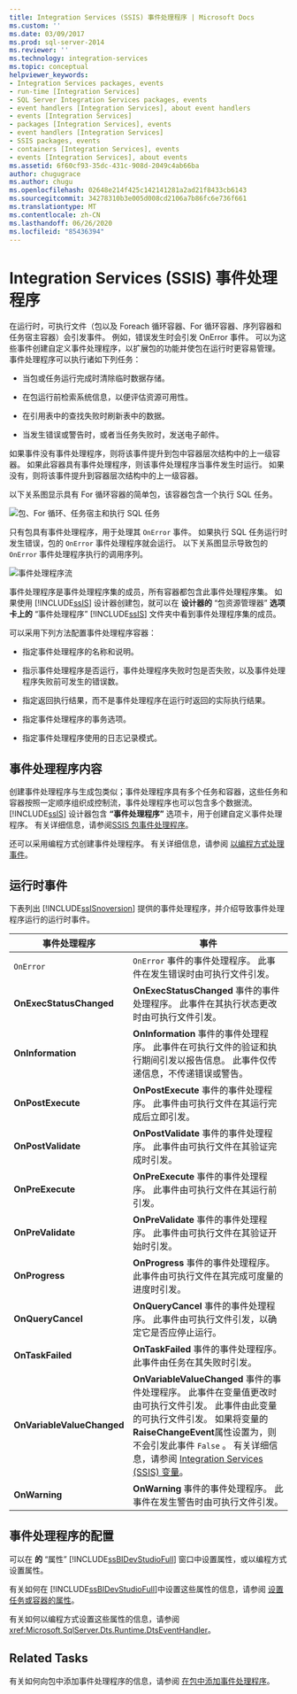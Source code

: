 ```yaml
---
title: Integration Services (SSIS) 事件处理程序 | Microsoft Docs
ms.custom: ''
ms.date: 03/09/2017
ms.prod: sql-server-2014
ms.reviewer: ''
ms.technology: integration-services
ms.topic: conceptual
helpviewer_keywords:
- Integration Services packages, events
- run-time [Integration Services]
- SQL Server Integration Services packages, events
- event handlers [Integration Services], about event handlers
- events [Integration Services]
- packages [Integration Services], events
- event handlers [Integration Services]
- SSIS packages, events
- containers [Integration Services], events
- events [Integration Services], about events
ms.assetid: 6f60cf93-35dc-431c-908d-2049c4ab66ba
author: chugugrace
ms.author: chugu
ms.openlocfilehash: 02648e214f425c142141281a2ad21f8433cb6143
ms.sourcegitcommit: 34278310b3e005d008cd2106a7b86fc6e736f661
ms.translationtype: MT
ms.contentlocale: zh-CN
ms.lasthandoff: 06/26/2020
ms.locfileid: "85436394"
---
```

# <a name="integration-services-ssis-event-handlers"></a>Integration Services (SSIS) 事件处理程序
  在运行时，可执行文件（包以及 Foreach 循环容器、For 循环容器、序列容器和任务宿主容器）会引发事件。 例如，错误发生时会引发 OnError 事件。 可以为这些事件创建自定义事件处理程序，以扩展包的功能并使包在运行时更容易管理。 事件处理程序可以执行诸如下列任务：

-   当包或任务运行完成时清除临时数据存储。

-   在包运行前检索系统信息，以便评估资源可用性。

-   在引用表中的查找失败时刷新表中的数据。

-   当发生错误或警告时，或者当任务失败时，发送电子邮件。

 如果事件没有事件处理程序，则将该事件提升到包中容器层次结构中的上一级容器。 如果此容器具有事件处理程序，则该事件处理程序当事件发生时运行。 如果没有，则将该事件提升到容器层次结构中的上一级容器。

 以下关系图显示具有 For 循环容器的简单包，该容器包含一个执行 SQL 任务。

 ![包、For 循环、任务宿主和执行 SQL 任务](media/mw-dts-eventhandlerpkg.gif "包、For 循环、任务宿主和执行 SQL 任务")

 只有包具有事件处理程序，用于处理其 `OnError` 事件。 如果执行 SQL 任务运行时发生错误，包的 `OnError` 事件处理程序就会运行。 以下关系图显示导致包的 `OnError` 事件处理程序执行的调用序列。

 ![事件处理程序流](media/mw-dts-eventhandlers.gif "事件处理程序流")

 事件处理程序是事件处理程序集的成员，所有容器都包含此事件处理程序集。 如果使用 [!INCLUDE[ssIS](../includes/ssis-md.md)] 设计器创建包，就可以在 **设计器的** “包资源管理器” **选项卡上的** “事件处理程序” [!INCLUDE[ssIS](../includes/ssis-md.md)] 文件夹中看到事件处理程序集的成员。

 可以采用下列方法配置事件处理程序容器：

-   指定事件处理程序的名称和说明。

-   指示事件处理程序是否运行，事件处理程序失败时包是否失败，以及事件处理程序失败前可发生的错误数。

-   指定返回执行结果，而不是事件处理程序在运行时返回的实际执行结果。

-   指定事件处理程序的事务选项。

-   指定事件处理程序使用的日志记录模式。

## <a name="event-handler-content"></a>事件处理程序内容
 创建事件处理程序与生成包类似；事件处理程序具有多个任务和容器，这些任务和容器按照一定顺序组织成控制流，事件处理程序也可以包含多个数据流。 [!INCLUDE[ssIS](../includes/ssis-md.md)] 设计器包含 **“事件处理程序”** 选项卡，用于创建自定义事件处理程序。 有关详细信息，请参阅[SSIS 包事件处理程序](integration-services-ssis-event-handlers.md)。

 还可以采用编程方式创建事件处理程序。 有关详细信息，请参阅 [以编程方式处理事件](building-packages-programmatically/handling-events-programmatically.md)。

## <a name="run-time-events"></a>运行时事件
 下表列出 [!INCLUDE[ssISnoversion](../includes/ssisnoversion-md.md)] 提供的事件处理程序，并介绍导致事件处理程序运行的运行时事件。

|事件处理程序|事件|
|-------------------|-----------|
|`OnError`|`OnError` 事件的事件处理程序。 此事件在发生错误时由可执行文件引发。|
|**OnExecStatusChanged**|**OnExecStatusChanged** 事件的事件处理程序。 此事件在其执行状态更改时由可执行文件引发。|
|**OnInformation**|**OnInformation** 事件的事件处理程序。 此事件在可执行文件的验证和执行期间引发以报告信息。 此事件仅传递信息，不传递错误或警告。|
|**OnPostExecute**|**OnPostExecute** 事件的事件处理程序。 此事件由可执行文件在其运行完成后立即引发。|
|**OnPostValidate**|**OnPostValidate** 事件的事件处理程序。 此事件由可执行文件在其验证完成时引发。|
|**OnPreExecute**|**OnPreExecute** 事件的事件处理程序。 此事件由可执行文件在其运行前引发。|
|**OnPreValidate**|**OnPreValidate** 事件的事件处理程序。 此事件由可执行文件在其验证开始时引发。|
|**OnProgress**|**OnProgress** 事件的事件处理程序。 此事件由可执行文件在其完成可度量的进度时引发。|
|**OnQueryCancel**|**OnQueryCancel** 事件的事件处理程序。 此事件由可执行文件引发，以确定它是否应停止运行。|
|**OnTaskFailed**|**OnTaskFailed** 事件的事件处理程序。 此事件由任务在其失败时引发。|
|**OnVariableValueChanged**|**OnVariableValueChanged** 事件的事件处理程序。 此事件在变量值更改时由可执行文件引发。 此事件由此变量的可执行文件引发。 如果将变量的**RaiseChangeEvent**属性设置为，则不会引发此事件 `False` 。 有关详细信息，请参阅 [Integration Services (SSIS) 变量](integration-services-ssis-variables.md)。|
|**OnWarning**|**OnWarning** 事件的事件处理程序。 此事件在发生警告时由可执行文件引发。|

## <a name="configuration-of-an-event-handler"></a>事件处理程序的配置
 可以在 **的** “属性” [!INCLUDE[ssBIDevStudioFull](../includes/ssbidevstudiofull-md.md)] 窗口中设置属性，或以编程方式设置属性。

 有关如何在 [!INCLUDE[ssBIDevStudioFull](../includes/ssbidevstudiofull-md.md)]中设置这些属性的信息，请参阅 [设置任务或容器的属性](../../2014/integration-services/set-the-properties-of-a-task-or-container.md)。

 有关如何以编程方式设置这些属性的信息，请参阅 <xref:Microsoft.SqlServer.Dts.Runtime.DtsEventHandler>。

## <a name="related-tasks"></a>Related Tasks
 有关如何向包中添加事件处理程序的信息，请参阅 [在包中添加事件处理程序](../../2014/integration-services/add-an-event-handler-to-a-package.md)。


